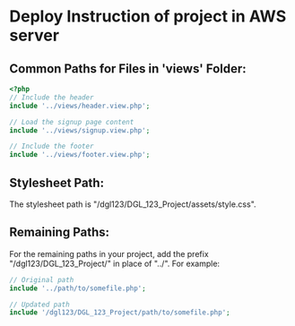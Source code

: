 # Deploy Instruction of project in AWS server

## Common Paths for Files in 'views' Folder:

```php
<?php
// Include the header
include '../views/header.view.php';

// Load the signup page content
include '../views/signup.view.php';

// Include the footer
include '../views/footer.view.php';
```
## Stylesheet Path:

The stylesheet path is "/dgl123/DGL_123_Project/assets/style.css".

## Remaining Paths:

For the remaining paths in your project, add the prefix "/dgl123/DGL_123_Project/" in place of "../". For example:  

```php
// Original path
include '../path/to/somefile.php';

// Updated path
include '/dgl123/DGL_123_Project/path/to/somefile.php';
